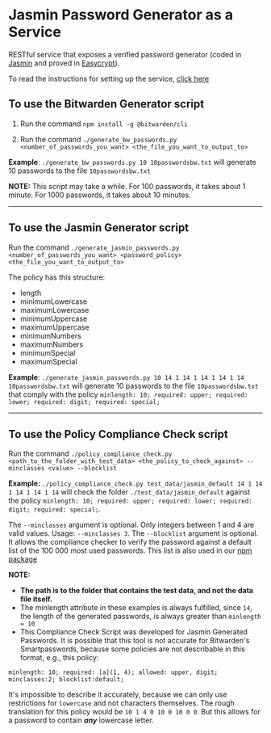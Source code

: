 # Jasmin Password Generator as a Service

RESTful service that exposes a verified password generator (coded in [Jasmin](https://github.com/jasmin-lang/jasmin) and proved in [Easycrypt](https://www.easycrypt.info)).

To read the instructions for setting up the service, [click here](https://github.com/passcert-project/pw_generator_server/tree/main/generator_server)

## To use the Bitwarden Generator script

1. Run the command `npm install -g @bitwarden/cli`

2. Run the command `./generate_bw_passwords.py <number_of_passwords_you_want> <the_file_you_want_to_output_to>`

**Example**: `./generate_bw_passwords.py 10 10passwordsbw.txt` will generate 10 passwords to the file `10passwordsbw.txt` 

**NOTE:** This script may take a while. For 100 passwords, it takes about 1 minute. For 1000 passwords, it takes about 10 minutes.

---

## To use the Jasmin Generator script

Run the command `./generate_jasmin_passwords.py <number_of_passwords_you_want> <password_policy> <the_file_you_want_to_output_to>`

The policy has this structure:
- length
- minimumLowercase
- maximumLowercase
- minimumUppercase
- maximumUppercase
- minimumNumbers
- maximumNumbers
- minimumSpecial
- maximumSpecial

**Example**: `./generate_jasmin_passwords.py 10 14 1 14 1 14 1 14 1 14 10passwordsbw.txt` will generate 10 passwords to the file `10passwordsbw.txt` that comply with the policy `minlength: 10; required: upper; required: lower; required: digit; required: special;`

---

## To use the Policy Compliance Check script

Run the command `./policy_compliance_check.py <path_to_the_folder_with_test_data> <the_policy_to_check_against> --minclasses <value> --blocklist`

**Example:** `./policy_compliance_check.py test_data/jasmin_default 14 1 14 1 14 1 14 1 14` will check the folder `./test_data/jasmin_default` against the policy `minlength: 10; required: upper; required: lower; required: digit; required: special;`. 

The `--minclasses` argument is optional. Only integers between 1 and 4 are valid values. Usage: `--minclasses 3`.
The `--blocklist` argument is optional. It allows the compliance checker to verify the password against a default list of the 100 000 most used passwords. This list is also used in our [npm package](https://github.com/passcert-project/pwrules-annotations)


**NOTE:** 
- **The path is to the folder that contains the test data, and not the data file itself.**
- The minlength attribute in these examples is always fulfilled, since `14`, the length of the generated passwords, is always greater than `minlength = 10`
- This Compliance Check Script was developed for Jasmin Generated Passwords. It is possible that this tool is not accurate for Bitwarden's Smartpasswords, because some policies are not describable in this format, e.g., this policy:

`minlength: 10; required: [a](1, 4); allowed: upper, digit; minclasses:2; blocklist:default;`

It's impossible to describe it accurately, because we can only use restrictions for `lowercase` and not characters themselves. The rough translation for this policy would be `10 1 4 0 10 0 10 0 0`. But this allows for a password to contain ***any*** lowercase letter.
